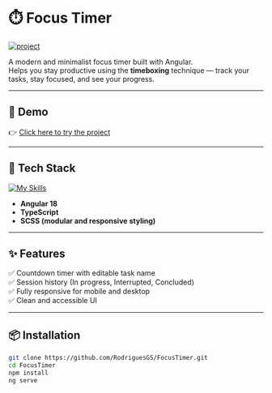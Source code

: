 # ⏱️ Focus Timer

[![project](https://img.shields.io/badge/📱Visit_this_project-000?style=for-the-badge&logo=project)](https://focus-timer-gamma.vercel.app)

A modern and minimalist focus timer built with Angular.  
Helps you stay productive using the **timeboxing** technique — track your tasks, stay focused, and see your progress.

---

## 🚀 Demo

👉 [Click here to try the project](https://focus-timer-gamma.vercel.app)

---

## 🧰 Tech Stack

[![My Skills](https://skillicons.dev/icons?i=angular,ts,scss)](https://skillicons.dev)

- **Angular 18**  
- **TypeScript**
- **SCSS (modular and responsive styling)**

---

## ✨ Features

✅ Countdown timer with editable task name  
✅ Session history (In progress, Interrupted, Concluded)  
✅ Fully responsive for mobile and desktop  
✅ Clean and accessible UI  

---

## 📦 Installation

```bash
git clone https://github.com/RodriguesGS/FocusTimer.git
cd FocusTimer
npm install
ng serve
